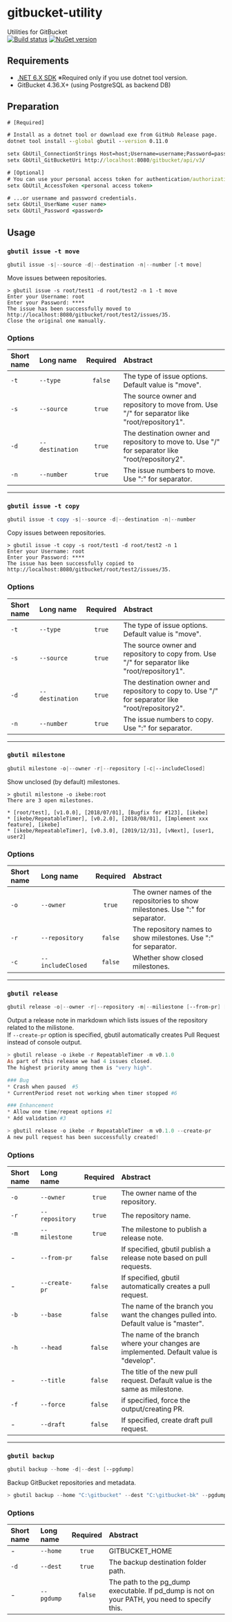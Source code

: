 # gitbucket-utility
Utilities for GitBucket  
[![Build status](https://github.com/SIkebe/gitbucket-utility/workflows/CI/badge.svg)](https://github.com/SIkebe/gitbucket-utility/actions?query=workflow%3A%22CI%22)
[![NuGet version](https://badge.fury.io/nu/gbutil.svg)](https://badge.fury.io/nu/gbutil)

## Requirements
* [.NET 6.X SDK](https://www.microsoft.com/net/download/windows) ※Required only if you use dotnet tool version.
* GitBucket 4.36.X+ (using PostgreSQL as backend DB)

## Preparation
```cmd
# [Required]

# Install as a dotnet tool or download exe from GitHub Release page.
dotnet tool install --global gbutil --version 0.11.0

setx GbUtil_ConnectionStrings Host=host;Username=username;Password=password;Database=gitbucket;port=XXXX
setx GbUtil_GitBucketUri http://localhost:8080/gitbucket/api/v3/

# [Optional]
# You can use your personal access token for authentication/authorization...
setx GbUtil_AccessToken <personal access token>

# ...or username and password credentials.
setx GbUtil_UserName <user name>
setx GbUtil_Password <password>
```

## Usage
### `gbutil issue -t move`

```powershell
gbutil issue -s|--source -d|--destination -n|--number [-t move]
```

Move issues between repositories.

```
> gbutil issue -s root/test1 -d root/test2 -n 1 -t move
Enter your Username: root
Enter your Password: ****
The issue has been successfully moved to http://localhost:8080/gitbucket/root/test2/issues/35.
Close the original one manually.
```

### Options
|Short name|Long name|Required|Abstract|
|:-|:-|:-:|:-|
|`-t`|`--type`|`false`|The type of issue options. Default value is "move".|
|`-s`|`--source`|`true`|The source owner and repository to move from. Use "/" for separator like "root/repository1".|
|`-d`|`--destination`|`true`|The destination owner and repository to move to. Use "/" for separator like "root/repository2".|
|`-n`|`--number`|`true`|The issue numbers to move. Use ":" for separator.|

-----

### `gbutil issue -t copy`

```powershell
gbutil issue -t copy -s|--source -d|--destination -n|--number
```

Copy issues between repositories.

```
> gbutil issue -t copy -s root/test1 -d root/test2 -n 1
Enter your Username: root
Enter your Password: ****
The issue has been successfully copied to http://localhost:8080/gitbucket/root/test2/issues/35.
```

### Options
|Short name|Long name|Required|Abstract|
|:-|:-|:-:|:-|
|`-t`|`--type`|`true`|The type of issue options. Default value is "move".|
|`-s`|`--source`|`true`|The source owner and repository to copy from. Use "/" for separator like "root/repository1".|
|`-d`|`--destination`|`true`|The destination owner and repository to copy to. Use "/" for separator like "root/repository2".|
|`-n`|`--number`|`true`|The issue numbers to copy. Use ":" for separator.|

-----

### `gbutil milestone`
```powershell
gbutil milestone -o|--owner -r|--repository [-c|--includeClosed]
```
Show unclosed (by default) milestones.

```
> gbutil milestone -o ikebe:root
There are 3 open milestones.

* [root/test], [v1.0.0], [2018/07/01], [Bugfix for #123], [ikebe]
* [ikebe/RepeatableTimer], [v0.2.0], [2018/08/01], [Implement xxx feature], [ikebe]
* [ikebe/RepeatableTimer], [v0.3.0], [2019/12/31], [vNext], [user1, user2]
```

### Options
|Short name|Long name|Required|Abstract|
|:-|:-|:-:|:-|
|`-o`|`--owner`|`true`|The owner names of the repositories to show milestones. Use ":" for separator.|
|`-r`|`--repository`|`false`|The repository names to show milestones. Use ":" for separator.|
|`-c`|`--includeClosed`|`false`|Whether show closed milestones.|

-----

### `gbutil release`

```powershell
gbutil release -o|--owner -r|--repository -m|--miliestone [--from-pr] [--create-pr]
```
Output a release note in markdown which lists issues of the repository related to the milistone.  
If `--create-pr` option is specified, gbutil automatically creates Pull Request instead of console output.

```powershell
> gbutil release -o ikebe -r RepeatableTimer -m v0.1.0
As part of this release we had 4 issues closed.
The highest priority among them is "very high".

### Bug
* Crash when paused  #5
* CurrentPeriod reset not working when timer stopped #6

### Enhancement
* Allow one time/repeat options #1
* Add validation #3

> gbutil release -o ikebe -r RepeatableTimer -m v0.1.0 --create-pr
A new pull request has been successfully created!
```

### Options
|Short name|Long name|Required|Abstract|
|:-|:-|:-:|:-|
|`-o`|`--owner`|`true`|The owner name of the repository.|
|`-r`|`--repository`|`true`|The repository name.|
|`-m`|`--milestone`|`true`|The milestone to publish a release note.|
|-|`--from-pr`|`false`|If specified, gbutil publish a release note based on pull requests.|
|-|`--create-pr`|`false`|If specified, gbutil automatically creates a pull request.|
|`-b`|`--base`|`false`|The name of the branch you want the changes pulled into. Default value is "master".|
|`-h`|`--head`|`false`|The name of the branch where your changes are implemented. Default value is "develop".|
|-|`--title`|`false`|The title of the new pull request. Default value is the same as milestone.|
|`-f`|`--force`|`false`|if specified, force the output/creating PR.|
|-|`--draft`|`false`|If specified, create draft pull request.|

-----

### `gbutil backup`

```powershell
gbutil backup --home -d|--dest [--pgdump]
```
Backup GitBucket repositories and metadata.

```powershell
> gbutil backup --home "C:\gitbucket" --dest "C:\gitbucket-bk" --pgdump "C:\Program Files\PostgreSQL\12\bin\pg_dump.exe"
```

### Options
|Short name|Long name|Required|Abstract|
|:-|:-|:-:|:-|
|-|`--home`|`true`|GITBUCKET_HOME|
|`-d`|`--dest`|`true`|The backup destination folder path.|
|-|`--pgdump`|`false`|The path to the pg_dump executable. If pd_dump is not on your PATH, you need to specify this.|
